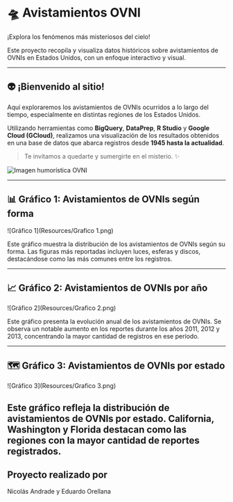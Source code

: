 # 🛸 Avistamientos OVNI

¡Explora los fenómenos más misteriosos del cielo!

Este proyecto recopila y visualiza datos históricos sobre avistamientos de OVNIs en Estados Unidos, con un enfoque interactivo y visual.

---

## 👽 ¡Bienvenido al sitio!

Aquí exploraremos los avistamientos de OVNIs ocurridos a lo largo del tiempo, especialmente en distintas regiones de los Estados Unidos.

Utilizando herramientas como **BigQuery**, **DataPrep**, **R Studio** y **Google Cloud (GCloud)**, realizamos una visualización de los resultados obtenidos en una base de datos que abarca registros desde **1945 hasta la actualidad**.

> Te invitamos a quedarte y sumergirte en el misterio. ✨

![Imagen humorística OVNI](Resources/Pinochet%20and%20the%20Marciano.jpg)

---

## 📊 Gráfico 1: Avistamientos de OVNIs según forma

![Gráfico 1](Resources/Grafico 1.png)

Este gráfico muestra la distribución de los avistamientos de OVNIs según su forma. Las figuras más reportadas incluyen luces, esferas y discos, destacándose como las más comunes entre los registros.

---

## 📈 Gráfico 2: Avistamientos de OVNIs por año

![Gráfico 2](Resources/Grafico 2.png)

Este gráfico presenta la evolución anual de los avistamientos de OVNIs. Se observa un notable aumento en los reportes durante los años 2011, 2012 y 2013, concentrando la mayor cantidad de registros en ese período.

---

## 🗺️ Gráfico 3: Avistamientos de OVNIs por estado

![Gráfico 3](Resources/Grafico 3.png)

Este gráfico refleja la distribución de avistamientos de OVNIs por estado. California, Washington y Florida destacan como las regiones con la mayor cantidad de reportes registrados.
---

## Proyecto realizado por

Nicolás Andrade y Eduardo Orellana